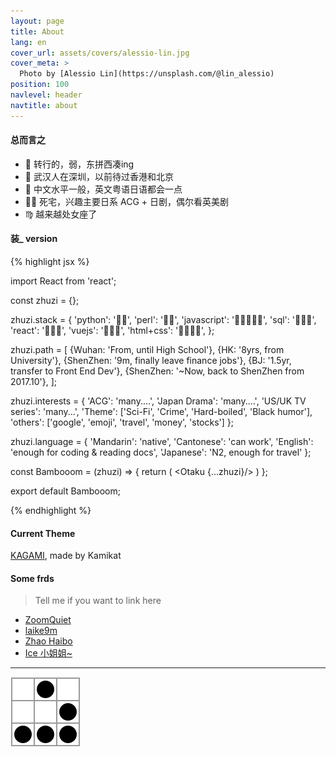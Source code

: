 ```yaml
---
layout: page
title: About
lang: en
cover_url: assets/covers/alessio-lin.jpg
cover_meta: >
  Photo by [Alessio Lin](https://unsplash.com/@lin_alessio)
position: 100
navlevel: header
navtitle: about
---
```


#### 总而言之
- 🐔 转行的，弱，东拼西凑ing
- 📍 武汉人在深圳，以前待过香港和北京
- 💬 中文水平一般，英文粤语日语都会一点
- 🖖🏻 死宅，兴趣主要日系 ACG + 日剧，偶尔看英美剧
- ♍️ 越来越处女座了


#### 装_ version

{% highlight jsx %}

import React from 'react';

const zhuzi = {};

zhuzi.stack = {
  'python': '🍗🍗',
  'perl': '🍗🍗',
  'javascript': '🍗🍗🍗🍗🍗',
  'sql': '🍗🍗🍗',
  'react': '🍗🍗🍗',
  'vuejs': '🍗🍗🍗',
  'html+css': '🍗🍗🍗🍗',
};

zhuzi.path = [
  {Wuhan: 'From, until High School'},
  {HK: '8yrs, from University'},
  {ShenZhen: '9m, finally leave finance jobs'},
  {BJ: '1.5yr, transfer to Front End Dev'},
  {ShenZhen: '~Now, back to ShenZhen from 2017.10'},
];

zhuzi.interests = {
  'ACG': 'many....',
  'Japan Drama': 'many....',
  'US/UK TV series': 'many...',
  'Theme': ['Sci-Fi', 'Crime', 'Hard-boiled', 'Black humor'],
  'others': ['google', 'emoji', 'travel', 'money', 'stocks']
};

zhuzi.language = {
  'Mandarin': 'native',
  'Cantonese': 'can work',
  'English': 'enough for coding & reading docs',
  'Japanese': 'N2, enough for travel'
};

const Bambooom = (zhuzi) => {
  return (
    <FrontEndDev>
      <Girl>
          <Otaku {...zhuzi}/>
      </Girl>
    </FrontEndDev>
  )
};

export default Bambooom;

{% endhighlight %}


#### Current Theme
[KAGAMI](https://github.com/kamikat/jekyll-theme-kagami), made by Kamikat


#### Some frds
> Tell me if you want to link here 

* [ZoomQuiet](http://zoomquiet.io/)
* [laike9m](https://laike9m.com/)
* [Zhao Haibo](https://www.zhaofinger.com/)
* [Ice 小姐姐~](https://lxy2222.github.io/)

---
<img src='/assets/images/glider.svg' alt='hacker emblem' />
